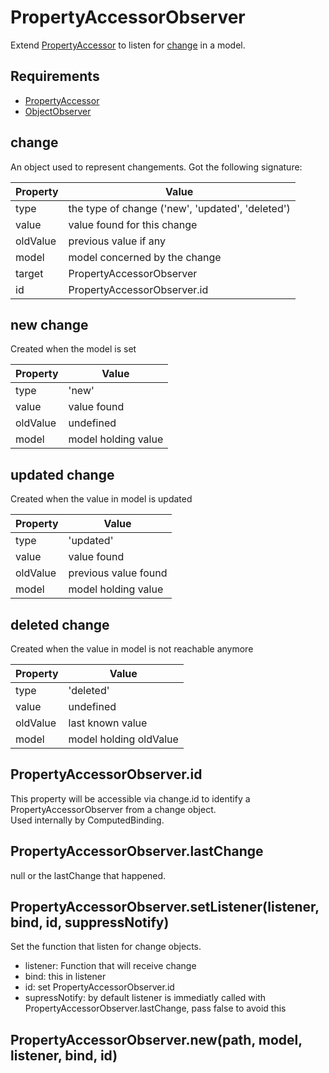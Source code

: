 PropertyAccessorObserver
=============

Extend [PropertyAccessor](../PropertyAccessor) to listen for [change](#change) in a model.

## Requirements

- [PropertyAccessor](../PropertyAccessor)
- [ObjectObserver](../ObjectObserver)

## change

An object used to represent changements. Got the following signature:

Property		| Value
--------------- | -------------
type  			| the type of change ('new', 'updated', 'deleted')
value 			| value found for this change
oldValue		| previous value if any
model 			| model concerned by the change
target 			| PropertyAccessorObserver
id 				| PropertyAccessorObserver.id

## new change

Created when the model is set

Property		| Value
--------------- | -------------
type  			| 'new'
value 			| value found
oldValue		| undefined
model 			| model holding value

## updated change

Created when the value in model is updated

Property		| Value
--------------- | -------------
type  			| 'updated'
value 			| value found
oldValue		| previous value found
model 			| model holding value

## deleted change

Created when the value in model is not reachable anymore

Property		| Value
--------------- | -------------
type  			| 'deleted'
value 			| undefined
oldValue		| last known value
model 			| model holding oldValue

## PropertyAccessorObserver.id

This property will be accessible via change.id to identify a PropertyAccessorObserver from a change object.  
Used internally by ComputedBinding.

## PropertyAccessorObserver.lastChange

null or the lastChange that happened.

## PropertyAccessorObserver.setListener(listener, bind, id, suppressNotify)

Set the function that listen for change objects.

- listener: Function that will receive change
- bind: this in listener
- id: set PropertyAccessorObserver.id
- supressNotify: by default listener is immediatly called with PropertyAccessorObserver.lastChange, pass false to avoid this

## PropertyAccessorObserver.new(path, model, listener, bind, id)
